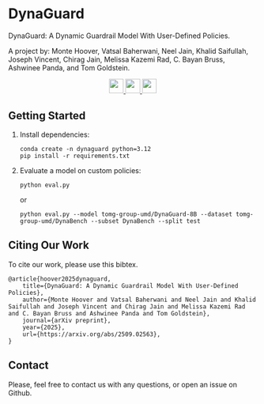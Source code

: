 # DynaGuard

DynaGuard: A Dynamic Guardrail Model With User-Defined Policies.

A  project by: Monte Hoover, Vatsal Baherwani, Neel Jain, Khalid Saifullah, Joseph Vincent, Chirag Jain, Melissa Kazemi Rad, C. Bayan Bruss, Ashwinee Panda, and Tom Goldstein.

<p align="center">
<a target="_blank" href="https://arxiv.org/abs/2509.02563">
<img style="height:22pt" src="https://img.shields.io/badge/-Paper-B31B1B?style=flat&logo=arxiv">
<a target="_blank" href="https://taruschirag.github.io/DynaGuard/">
<img style="height:22pt" src="https://img.shields.io/badge/-🌐%20Website-1E8BC3?style=flat">
<a target="_blank" href="https://huggingface.co/collections/tomg-group-umd/dynaguard-68af4d916ae81d06ef774523">
<img style="height:22pt" src="https://img.shields.io/badge/-🤗%20Models-red?style=flat"></a>
<br>
</p>


## Getting Started
1. Install dependencies:
    ```
    conda create -n dynaguard python=3.12
    pip install -r requirements.txt
    ```
2. Evaluate a model on custom policies:
    ```
    python eval.py
    ```
    or
    ```
    python eval.py --model tomg-group-umd/DynaGuard-8B --dataset tomg-group-umd/DynaBench --subset DynaBench --split test
    ```


## Citing Our Work
To cite our work, please use this bibtex.
```
@article{hoover2025dynaguard,
    title={DynaGuard: A Dynamic Guardrail Model With User-Defined Policies}, 
    author={Monte Hoover and Vatsal Baherwani and Neel Jain and Khalid Saifullah and Joseph Vincent and Chirag Jain and Melissa Kazemi Rad and C. Bayan Bruss and Ashwinee Panda and Tom Goldstein},
    journal={arXiv preprint},
    year={2025},
    url={https://arxiv.org/abs/2509.02563}, 
}
```

## Contact
Please, feel free to contact us with any questions, or open an issue on Github.


